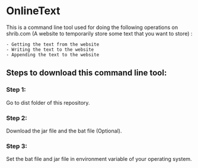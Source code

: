 # OnlineText

This is a command line tool used for doing the following operations on shrib.com (A website to temporarily store some text that you want to store) :

    - Getting the text from the website
    - Writing the text to the website
    - Appending the text to the website

## Steps to download this command line tool:
### Step 1:
Go to dist folder of this repository.
### Step 2:
Download the jar file and the bat file (Optional).
### Step 3:
Set the bat file and jar file in environment variable of your operating system.

    
